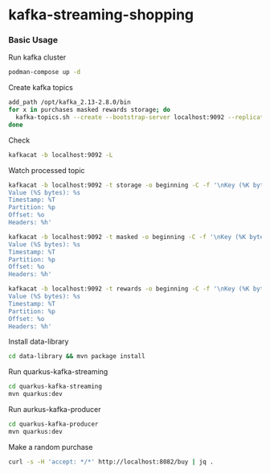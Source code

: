 # kafka-streaming-shopping

### Basic Usage

Run kafka cluster

```bash
podman-compose up -d
```

Create kafka topics

```bash
add_path /opt/kafka_2.13-2.8.0/bin
for x in purchases masked rewards storage; do
  kafka-topics.sh --create --bootstrap-server localhost:9092 --replication-factor 1 --partitions 1 --topic $x;
done
```

Check
```bash
kafkacat -b localhost:9092 -L
```

Watch processed topic
```bash
kafkacat -b localhost:9092 -t storage -o beginning -C -f '\nKey (%K bytes): %k
Value (%S bytes): %s
Timestamp: %T
Partition: %p
Offset: %o
Headers: %h'

kafkacat -b localhost:9092 -t masked -o beginning -C -f '\nKey (%K bytes): %k
Value (%S bytes): %s
Timestamp: %T
Partition: %p
Offset: %o
Headers: %h'

kafkacat -b localhost:9092 -t rewards -o beginning -C -f '\nKey (%K bytes): %k
Value (%S bytes): %s
Timestamp: %T
Partition: %p
Offset: %o
Headers: %h'
```

Install data-library
```bash
cd data-library && mvn package install
```

Run quarkus-kafka-streaming
````bash
cd quarkus-kafka-streaming
mvn quarkus:dev
````

Run aurkus-kafka-producer
````bash
cd quarkus-kafka-producer
mvn quarkus:dev
````

Make a random purchase
```bash
curl -s -H 'accept: */*' http://localhost:8082/buy | jq .
```

